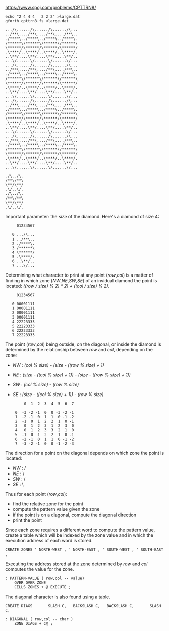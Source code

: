 https://www.spoj.com/problems/CPTTRN8/

    echo "2 4 4 4   2 2 2" >large.dat
    gforth cpttrn8.fs <large.dat
    
    .../\....../\....../\....../\...
    ../**\..../**\..../**\..../**\..
    ./****\../****\../****\../****\.
    /******\/******\/******\/******\
    \******/\******/\******/\******/
    .\****/..\****/..\****/..\****/.
    ..\**/....\**/....\**/....\**/..
    ...\/......\/......\/......\/...
    .../\....../\....../\....../\...
    ../**\..../**\..../**\..../**\..
    ./****\../****\../****\../****\.
    /******\/******\/******\/******\
    \******/\******/\******/\******/
    .\****/..\****/..\****/..\****/.
    ..\**/....\**/....\**/....\**/..
    ...\/......\/......\/......\/...
    .../\....../\....../\....../\...
    ../**\..../**\..../**\..../**\..
    ./****\../****\../****\../****\.
    /******\/******\/******\/******\
    \******/\******/\******/\******/
    .\****/..\****/..\****/..\****/.
    ..\**/....\**/....\**/....\**/..
    ...\/......\/......\/......\/...
    .../\....../\....../\....../\...
    ../**\..../**\..../**\..../**\..
    ./****\../****\../****\../****\.
    /******\/******\/******\/******\
    \******/\******/\******/\******/
    .\****/..\****/..\****/..\****/.
    ..\**/....\**/....\**/....\**/..
    ...\/......\/......\/......\/...
    
    ./\../\.
    /**\/**\
    \**/\**/
    .\/..\/.
    ./\../\.
    /**\/**\
    \**/\**/
    .\/..\/.

Important parameter: the *size* of the diamond. Here's a diamond of size 4:

         01234567
    
       0 .../\...
       1 ../**\..
       2 ./****\.
       3 /******\
       4 \******/
       5 .\****/.
       6 ..\**/..
       7 ...\/...

Determining what character to print at any point (*row*,*col*) is a matter of finding in which zone (*NW*,*NE*,*SW*,*SE*) of an invidual diamond the point is located: *((row / size) % 2) * 2) + ((col / size) % 2)*.

         01234567
    
       0 00001111
       1 00001111
       2 00001111
       3 00001111
       4 22223333
       5 22223333
       6 22223333
       7 22223333

The point (*row*,*col*) being outside, on the diagonal, or inside the diamond is determined by the relationship between *row* and *col*, depending on the zone:

- *NW* : *(col % size) - (size - ((row % size) + 1)*
- *NE* : *(size - ((col % size) + 1)) - (size - ((row % size) + 1))*
- *SW* : *(col % size) - (row % size)*
- *SE* : *(size - ((col % size) + 1)) - (row % size)*


           0  1  2  3  4  5  6  7
    
       0  -3 -2 -1  0  0 -3 -2 -1  
       1  -2 -1  0  1  1  0 -1 -2
       2  -1  0  1  2  2  1  0 -1
       3   0  1  2  3  1  2  3  0
       4   0  1  2  3  3  2  1  0
       5  -1  0  1  2  2  1  0 -1
       6  -2 -1  0  1  1  0 -1 -2
       7  -3 -2 -1  0  0 -1 -2 -3

The direction for a point on the diagonal depends on which zone the point is located:

- *NW* : / 
- *NE* : \
- *SW* : /
- *SE* : \

Thus for each point (*row*,*col*):

- find the relative zone for the point
- compute the pattern value given the zone
- if the point is on a diagonal, compute the diagonal direction
- print the point

Since each zone requires a different word to compute the pattern value, create a table which will be indexed by the zone value and in which the execution address of each word is stored.

    CREATE ZONES ' NORTH-WEST , ' NORTH-EAST , ' SOUTH-WEST , ' SOUTH-EAST ,

Executing the address stored at the zone determined by *row* and *col* computes the value for the zone.

    : PATTERN-VALUE ( row,col -- value)
        OVER OVER ZONE
        CELLS ZONES + @ EXECUTE ;

The diagonal character is also found using a table.

    CREATE DIAGS       SLASH C,   BACKSLASH C,   BACKSLASH C,       SLASH C,
    
    : DIAGONAL ( row,col -- char )
        ZONE DIAGS + C@ ;


